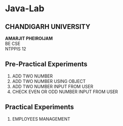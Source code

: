 # Java-Lab
## CHANDIGARH UNIVERSITY

<b>AMARJIT PHEIROIJAM </b><br />
BE CSE <br />
NTPPIS 12 <br />

## Pre-Practical Experiments
1. ADD TWO NUMBER
2. ADD TWO NUMBER USING OBJECT
3. ADD TWO NUMBER INPUT FROM USER
4. CHECK EVEN OR ODD NUMBER INPUT FROM USER

## Practical Experiments
1. EMPLOYEES MANAGEMENT
